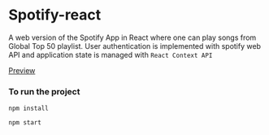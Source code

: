 # Spotify-react

A web version of the Spotify App in React where one can play songs from Global Top 50 playlist. User authentication is implemented with spotify web API and application state is managed with `React Context API`

[Preview](https://spotify-react1.web.app/)


### To run the project

`npm install`

`npm start`

